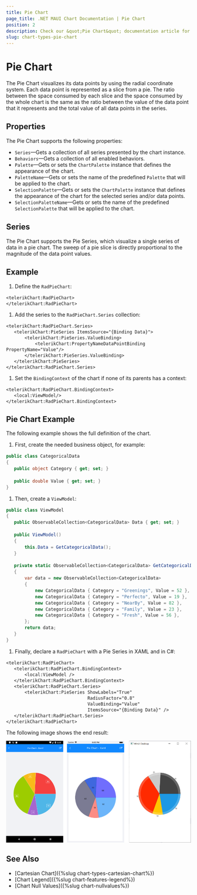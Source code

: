 ```yaml
---
title: Pie Chart
page_title: .NET MAUI Chart Documentation | Pie Chart
position: 2
description: Check our &quot;Pie Chart&quot; documentation article for Telerik Chart for .NET MAUI
slug: chart-types-pie-chart
---
```


# Pie Chart

The Pie Chart visualizes its data points by using the radial coordinate system. Each data point is represented as a slice from a pie. The ratio between the space consumed by each slice and the space consumed by the whole chart is the same as the ratio between the value of the data point that it represents and the total value of all data points in the series.

## Properties

The Pie Chart supports the following properties:

* `Series`&mdash;Gets a collection of all series presented by the chart instance.
* `Behaviors`&mdash;Gets a collection of all enabled behaviors.
* `Palette`&mdash;Gets or sets the `ChartPalette` instance that defines the appearance of the chart.
* `PaletteName`&mdash;Gets or sets the name of the predefined `Palette` that will be applied to the chart.
* `SelectionPalette`&mdash;Gets or sets the `ChartPalette` instance that defines the appearance of the chart for the selected series and/or data points.
* `SelectionPaletteName`&mdash;Gets or sets the name of the predefined `SelectionPalette` that will be applied to the chart.

## Series

The Pie Chart supports the Pie Series, which visualize a single series of data in a pie chart. The sweep of a pie slice is directly proportional to the magnitude of the data point values.

## Example

1. Define the `RadPieChart`:  

 ```XAML
<telerikChart:RadPieChart>
</telerikChart:RadPieChart>
 ```

1. Add the series to the `RadPieChart.Series` collection:

 ```XAML
<telerikChart:RadPieChart.Series>
	<telerikChart:PieSeries ItemsSource="{Binding Data}">
		<telerikChart:PieSeries.ValueBinding>
			<telerikChart:PropertyNameDataPointBinding PropertyName="Value"/>
		</telerikChart:PieSeries.ValueBinding>
	</telerikChart:PieSeries>
</telerikChart:RadPieChart.Series>
 ```

1. Set the `BindingContext` of the chart if none of its parents has a context:

 ```XAML
<telerikChart:RadPieChart.BindingContext>
	<local:ViewModel/>
</telerikChart:RadPieChart.BindingContext>
```


## Pie Chart Example

The following example shows the full definition of the chart.

1. First, create the needed business object, for example:

 ```C#
public class CategoricalData
{
    public object Category { get; set; }

    public double Value { get; set; }
}
 ```

1. Then, create a `ViewModel`:

 ```C#
public class ViewModel
{
    public ObservableCollection<CategoricalData> Data { get; set; }

    public ViewModel()
    {
        this.Data = GetCategoricalData();
    }

    private static ObservableCollection<CategoricalData> GetCategoricalData()
    {
        var data = new ObservableCollection<CategoricalData>
        {
            new CategoricalData { Category = "Greenings", Value = 52 },
            new CategoricalData { Category = "Perfecto", Value = 19 },
            new CategoricalData { Category = "NearBy", Value = 82 },
            new CategoricalData { Category = "Family", Value = 23 },
            new CategoricalData { Category = "Fresh", Value = 56 },
        };
        return data;
    }
}
 ```

1. Finally, declare a `RadPieChart` with a Pie Series in XAML and in C#:

 ```XAML
<telerikChart:RadPieChart>
    <telerikChart:RadPieChart.BindingContext>
        <local:ViewModel />
    </telerikChart:RadPieChart.BindingContext>
    <telerikChart:RadPieChart.Series>
        <telerikChart:PieSeries ShowLabels="True"
                                RadiusFactor="0.8"
                                ValueBinding="Value"
                                ItemsSource="{Binding Data}" />
    </telerikChart:RadPieChart.Series>
</telerikChart:RadPieChart>
 ```


The following image shows the end result:

![Pie Chart](images/pie-chart-example.png)

## See Also

- [Cartesian Chart]({%slug chart-types-cartesian-chart%})
- [Chart Legend]({%slug chart-features-legend%})
- [Chart Null Values]({%slug chart-nullvalues%})
